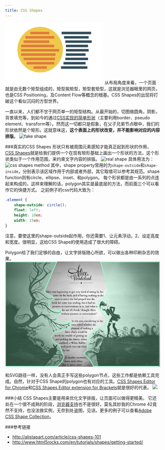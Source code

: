 ```yaml
---
title: CSS Shapes
---
```

![css shapes](/images/poster/css-shapes.svg)
从布局角度来看，一个页面就是由无数个矩型组成的，矩型挨矩型，矩型套矩型，这就是浏览器眼里的网页，也是CSS Positioning，及Content Flow等概念的根基。CSS Shapes的出现将打破这个看似沉闷的方型世界。

一直以来，人们都不甘于网页单一的矩型结构。从最开始的，切图做圆角，阴影，背景填充等，到如今的通过[CSS实现的简单形状](https://css-tricks.com/examples/ShapesOfCSS/)（主要利用border、pseudo element、transform等）。然而这一切都只是假象，在父子兄弟节点眼中，我们的形状依然是个矩形。这就意味这，**这个表面上的形状改变，并不能影响对应的内容排版**。
![fake shape](http://alistapart.com/d/394/demo-user-profile-screenshot-incomplete.png)

###真实的CSS Shapes
形状只有被周围元素感知才能真正起到形状的作用，[CSS Shapes](http://dev.w3.org/csswg/css-shapes-2/)就是给我们提供一个在现有矩形基础上画出一个形状的方法，这个形状类似于一个作用范围，来约束文字内容的排版。
![real shape](http://alistapart.com/d/394/demo-user-profile-screenshot.png)
具体用法为：
![css shapes method](http://alistapart.com/d/394/shape-rule.png)
其中，shape property常用的为`shape-outside`和`shape-inside`，分别表示该区域作用于内部或者外部，其它取值可以参考其规范。shape function则有circle、ellipse、inset、和polygon。
每个形状都是由一系列的点连起来构成的，这样来理解的话，polygon其实是最底层的方法，而前面三个可以看作它的快捷方式。
之前例子的css代码大致为： 
```css
.element {
	shape-outside: circle();
    float: left;
	height: 10em;
	width: 15em;
}
```
注意，要使这里的shape-outside起作用，你还需要1、让元素浮动，2、设定高度和宽度。很明显，这给CSS Shape的使用造成了很大的障碍。

Polygon给了我们足够的自由，让文字排版随心所欲，可以做出各种印刷杂志的效果。
![polygon function](/images/css-shapes/shape-inside-workaround.jpg)

和SVG路径一样，没有人会真正手写这些polygon节点，这些工作都是依赖工具完成。自然，针对于CSS Shape的polygon也有对应的工具。[CSS Shapes Editor for Chrome](https://chrome.google.com/webstore/detail/css-shapes-editor/nenndldnbcncjmeacmnondmkkfedmgmp)和[CSS Shapes Editor extension for Brackets](https://github.com/adobe-webplatform/brackets-css-shapes-editor)就是很好的代表。
![](http://blogs.adobe.com/webplatform/files/2014/09/edit.gif)

###小结
CSS Shapes主要是用来优化文字排版，让页面可以做得更精美。
它还处在一个很不成熟的阶段，[浏览器支持](http://caniuse.com/#feat=css-shapes)也不是很好。莫名其妙我的Chrome 42竟然不支持，也没法做实例，无奈到处盗图，见谅。更多的例子可以查看[Adobe CSS Shape Collection](http://codepen.io/collection/lrmwd/)。

###参考链接
- http://alistapart.com/article/css-shapes-101 
- http://www.html5rocks.com/en/tutorials/shapes/getting-started/